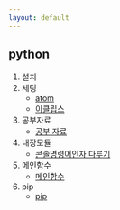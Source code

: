 ```yaml
---
layout: default
---
```

## python
1. 설치
2. 세팅
    - [atom](setting_atom.html)
    - [이클립스](setting_eclipse.html)
3. 공부자료
    - [공부 자료](jump2python.pdf)
4. 내장모듈
    - [콘솔명령어인자 다루기](getopt.html)
5. 메인함수
    - [메인함수](main.html)
6. pip
    - [pip](pip.html)
